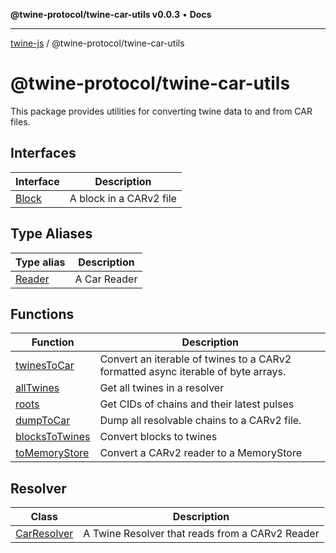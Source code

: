 **@twine-protocol/twine-car-utils v0.0.3** • **Docs**

***

[twine-js](../../index.md) / @twine-protocol/twine-car-utils

# @twine-protocol/twine-car-utils

This package provides utilities for converting twine data to and from CAR files.

## Interfaces

| Interface | Description |
| ------ | ------ |
| [Block](interfaces/Block.md) | A block in a CARv2 file |

## Type Aliases

| Type alias | Description |
| ------ | ------ |
| [Reader](type-aliases/Reader.md) | A Car Reader |

## Functions

| Function | Description |
| ------ | ------ |
| [twinesToCar](functions/twinesToCar.md) | Convert an iterable of twines to a CARv2 formatted async iterable of byte arrays. |
| [allTwines](functions/allTwines.md) | Get all twines in a resolver |
| [roots](functions/roots.md) | Get CIDs of chains and their latest pulses |
| [dumpToCar](functions/dumpToCar.md) | Dump all resolvable chains to a CARv2 file. |
| [blocksToTwines](functions/blocksToTwines.md) | Convert blocks to twines |
| [toMemoryStore](functions/toMemoryStore.md) | Convert a CARv2 reader to a MemoryStore |

## Resolver

| Class | Description |
| ------ | ------ |
| [CarResolver](classes/CarResolver.md) | A Twine Resolver that reads from a CARv2 Reader |
